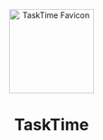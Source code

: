 <div align="center">
  <img src="./app/favicon.ico" width="150px" alt="TaskTime Favicon" />
  <h1>TaskTime</h1> 
</div>

